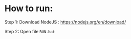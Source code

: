 # How to run:

Step 1: Download NodeJS : https://nodejs.org/en/download/

Step 2: Open file `RUN.bat`
